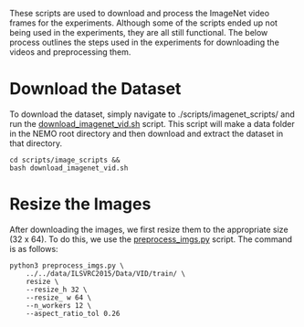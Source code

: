 These scripts are used to download and process the ImageNet video frames for the experiments. Although some of the scripts ended up not being used in the experiments, they are all still functional. The below process outlines the steps used in the experiments for downloading the videos and preprocessing them.

# Download the Dataset
To download the dataset, simply navigate to ./scripts/imagenet_scripts/ and run the [download_imagenet_vid.sh](https://github.com/MichaelTeti/NEMO/blob/main/scripts/image_scripts/download_imagenet_vid.sh) script. This script will make a data folder in the NEMO root directory and then download and extract the dataset in that directory. 
```
cd scripts/image_scripts &&
bash download_imagenet_vid.sh
```

# Resize the Images
After downloading the images, we first resize them to the appropriate size (32 x 64). To do this, we use the [preprocess_imgs.py](https://github.com/MichaelTeti/NEMO/blob/main/scripts/image_scripts/preprocess_imgs.py) script. The command is as follows:
```
python3 preprocess_imgs.py \
    ../../data/ILSVRC2015/Data/VID/train/ \
    resize \
    --resize_h 32 \
    --resize_ w 64 \
    --n_workers 12 \
    --aspect_ratio_tol 0.26
```
